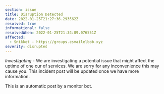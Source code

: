 ```yaml
---
section: issue
title: Disruption Detected
date: 2022-01-25T21:27:36.293562Z
resolved: true
informational: false
resolvedWhen: 2022-01-25T21:34:09.076551Z
affected:
  - Snikket - https://groups.esmailelbob.xyz
severity: disrupted
---
```

*Investigating* - We are investigating a potential issue that might affect the uptime of one our of services. We are sorry for any inconvenience this may cause you. This incident post will be updated once we have more information.

This is an automatic post by a monitor bot.
        